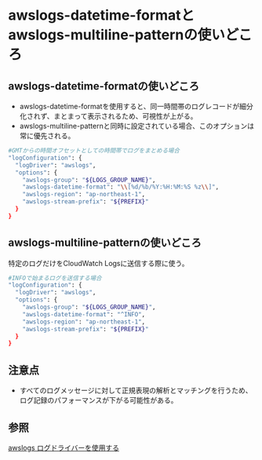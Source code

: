 # awslogs-datetime-formatとawslogs-multiline-patternの使いどころ


## awslogs-datetime-formatの使いどころ
 - awslogs-datetime-formatを使用すると、同一時間帯のログレコードが細分化されず、まとまって表示されるため、可視性が上がる。
 - awslogs-multiline-patternと同時に設定されている場合、このオプションは常に優先される。

```bash
#GMTからの時間オフセットとしての時間帯でログをまとめる場合
"logConfiguration": {
  "logDriver": "awslogs",
  "options": {
    "awslogs-group": "${LOGS_GROUP_NAME}",
    "awslogs-datetime-format": "\\[%d/%b/%Y:%H:%M:%S %z\\]",
    "awslogs-region": "ap-northeast-1",
    "awslogs-stream-prefix": "${PREFIX}"
  }
}
```

## awslogs-multiline-patternの使いどころ
特定のログだけをCloudWatch Logsに送信する際に使う。

```bash
#INFOで始まるログを送信する場合
"logConfiguration": {
  "logDriver": "awslogs",
  "options": {
    "awslogs-group": "${LOGS_GROUP_NAME}",
    "awslogs-datetime-format": "^INFO",
    "awslogs-region": "ap-northeast-1",
    "awslogs-stream-prefix": "${PREFIX}"
  }
}
```

## 注意点
 - すべてのログメッセージに対して正規表現の解析とマッチングを行うため、ログ記録のパフォーマンスが下がる可能性がある。


## 参照
[awslogs ログドライバーを使用する](https://docs.aws.amazon.com/ja_jp/AmazonECS/latest/developerguide/using_awslogs.html)
